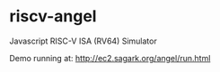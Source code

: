 riscv-angel
=====

Javascript RISC-V ISA (RV64) Simulator

Demo running at: http://ec2.sagark.org/angel/run.html
